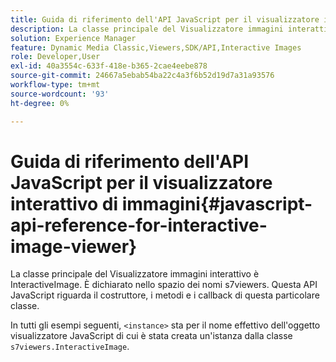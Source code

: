 ```yaml
---
title: Guida di riferimento dell'API JavaScript per il visualizzatore interattivo di immagini
description: La classe principale del Visualizzatore immagini interattivo è InteractiveImage. È dichiarato nello spazio dei nomi s7viewers. Questa API JavaScript riguarda il costruttore, i metodi e i callback di questa particolare classe.
solution: Experience Manager
feature: Dynamic Media Classic,Viewers,SDK/API,Interactive Images
role: Developer,User
exl-id: 40a3554c-633f-418e-b365-2cae4eebe878
source-git-commit: 24667a5ebab54ba22c4a3f6b52d19d7a31a93576
workflow-type: tm+mt
source-wordcount: '93'
ht-degree: 0%

---
```


# Guida di riferimento dell&#39;API JavaScript per il visualizzatore interattivo di immagini{#javascript-api-reference-for-interactive-image-viewer}

La classe principale del Visualizzatore immagini interattivo è InteractiveImage. È dichiarato nello spazio dei nomi s7viewers. Questa API JavaScript riguarda il costruttore, i metodi e i callback di questa particolare classe.

In tutti gli esempi seguenti, `<instance>` sta per il nome effettivo dell&#39;oggetto visualizzatore JavaScript di cui è stata creata un&#39;istanza dalla classe `s7viewers.InteractiveImage`.
